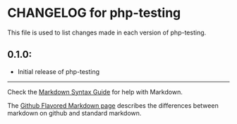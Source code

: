# CHANGELOG for php-testing

This file is used to list changes made in each version of php-testing.

## 0.1.0:

* Initial release of php-testing

- - - 
Check the [Markdown Syntax Guide](http://daringfireball.net/projects/markdown/syntax) for help with Markdown.

The [Github Flavored Markdown page](http://github.github.com/github-flavored-markdown/) describes the differences between markdown on github and standard markdown.
